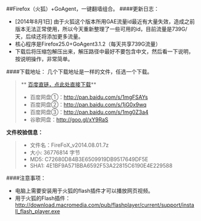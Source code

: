 ##Firefox（火狐）+GoAgent，一键翻墙组合。
####更新日志：
* [2014年8月1日] 由于火狐这个版本所用GAE流量id最近有大量失效，造成之前版本无法正常使用，所以今天重新整理了一些可用的id，目前流量是739G/天，后续还将添加更多流量。
* 核心程序是Firefox25.0+GoAgent3.1.2（每天共享739G流量）
* 下载后将压缩包解压出来，解压路径中最好不要包含中文，然后看一下说明，按说明操作，非常简单。

####下载地址：
几个下载地址是一样的文件，任选一个下载。
> ** [百度直链，点此处直接下载](http://bcs.duapp.com/ziyoushangwang/FireFoX_v2014.08.01.7z)**
> * 百度网盘①：http://pan.baidu.com/s/1mgFSAYs
> * 百度网盘②：http://pan.baidu.com/s/1jG0x9wq
> * 百度网盘③：http://pan.baidu.com/s/1mg0Z3a4
> * 谷歌网盘：http://goo.gl/xY9RaS

**文件校验信息：**

> * 文件名：FireFoX_v2014.08.01.7z
> * 大小: 36776814 字节
> * MD5: C72680D84B3E6509919DB9517649DF5E
> * SHA1: 4E1BF9A571BBA6592F53A22815C6190E4E229588

####注意事项：
* 电脑上需要安装用于火狐的flash插件才可以播放网页视频。
* 用于火狐的Flash插件：http://download.macromedia.com/pub/flashplayer/current/support/install_flash_player.exe